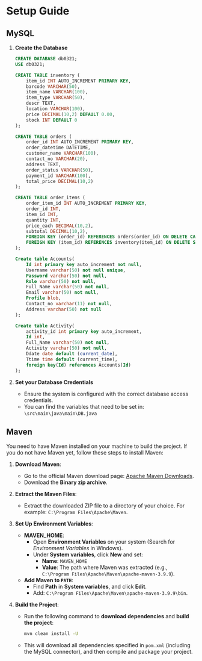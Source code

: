 # Setup Guide

## MySQL

1. **Create the Database**
    ```sql
    CREATE DATABASE db0321;
    USE db0321;
    
    CREATE TABLE inventory (
        item_id INT AUTO_INCREMENT PRIMARY KEY,
        barcode VARCHAR(50),
        item_name VARCHAR(100),
        item_type VARCHAR(50),
        descr TEXT,
        location VARCHAR(100),
        price DECIMAL(10,2) DEFAULT 0.00,
        stock INT DEFAULT 0
    );

    CREATE TABLE orders (
        order_id INT AUTO_INCREMENT PRIMARY KEY,
        order_datetime DATETIME,
        customer_name VARCHAR(100),
        contact_no VARCHAR(20),
        address TEXT,
        order_status VARCHAR(50),
        payment_id VARCHAR(100),
        total_price DECIMAL(10,2)
    );

    CREATE TABLE order_items (
        order_item_id INT AUTO_INCREMENT PRIMARY KEY,
        order_id INT,
        item_id INT,
        quantity INT,
        price_each DECIMAL(10,2),
        subtotal DECIMAL(10,2),
        FOREIGN KEY (order_id) REFERENCES orders(order_id) ON DELETE CASCADE,
        FOREIGN KEY (item_id) REFERENCES inventory(item_id) ON DELETE SET NULL
    );

    Create table Accounts(
        Id int primary key auto_increment not null, 
        Username varchar(50) not null unique, 
        Password varchar(50) not null, 
        Role varchar(50) not null, 
        Full_Name varchar(50) not null, 
        Email varchar(50) not null, 
        Profile blob, 
        Contact_no varchar(11) not null, 
        Address varchar(50) not null
    );

    Create table Activity(
        activity_id int primary key auto_increment,
        Id int, 
        Full_Name varchar(50) not null, 
        Activity varchar(50) not null, 
        Ddate date default (current_date), 
        Ttime time default (current_time), 
        foreign key(Id) references Accounts(Id)
    );
    ```

2. **Set your Database Credentials**
    - Ensure the system is configured with the correct database access credentials.
    - You can find the variables that need to be set in: `\src\main\java\main\DB.java`
 
## Maven

You need to have Maven installed on your machine to build the project. If you do not have Maven yet, follow these steps to install Maven:

1. **Download Maven**:
   - Go to the official Maven download page: [Apache Maven Downloads](https://maven.apache.org/download.cgi).
   - Download the **Binary zip archive**.

2. **Extract the Maven Files**:
   - Extract the downloaded ZIP file to a directory of your choice. For example: `C:\Program Files\Apache\Maven`.

3. **Set Up Environment Variables**:
   - **MAVEN_HOME**:
     - Open **Environment Variables** on your system (Search for *Environment Variables* in Windows).
     - Under **System variables**, click **New** and set:
       - **Name**: `MAVEN_HOME`
       - **Value**: The path where Maven was extracted (e.g., `C:\Program Files\Apache\Maven\apache-maven-3.9.9`).
   - **Add Maven to `PATH`**:
     - Find **Path** in **System variables**, and click **Edit**.
     - Add: `C:\Program Files\Apache\Maven\apache-maven-3.9.9\bin`.

4. **Build the Project**:
    -  Run the following command to **download dependencies** and **build the project**:

        ```bash
        mvn clean install -U
        ```
    - This will download all dependencies specified in `pom.xml` (including the MySQL connector), and then compile and package your project.